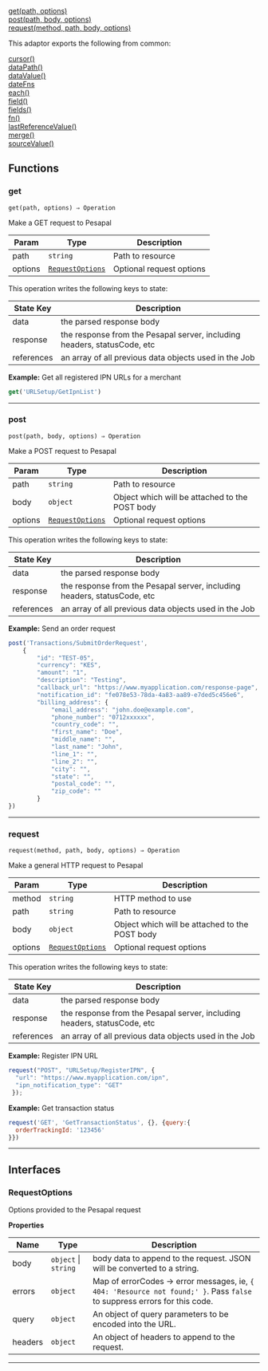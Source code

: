 <dl>
<dt>
    <a href="#get">get(path, options)</a></dt>
<dt>
    <a href="#post">post(path, body, options)</a></dt>
<dt>
    <a href="#request">request(method, path, body, options)</a></dt>
</dl>


This adaptor exports the following from common:
<dl>
<dt>
    <a href="/adaptors/packages/common-docs#cursor">cursor()</a>
</dt>
<dt>
    <a href="/adaptors/packages/common-docs#datapath">dataPath()</a>
</dt>
<dt>
    <a href="/adaptors/packages/common-docs#datavalue">dataValue()</a>
</dt>
<dt>
    <a href="/adaptors/packages/common-docs#datefns">dateFns</a>
</dt>
<dt>
    <a href="/adaptors/packages/common-docs#each">each()</a>
</dt>
<dt>
    <a href="/adaptors/packages/common-docs#field">field()</a>
</dt>
<dt>
    <a href="/adaptors/packages/common-docs#fields">fields()</a>
</dt>
<dt>
    <a href="/adaptors/packages/common-docs#fn">fn()</a>
</dt>
<dt>
    <a href="/adaptors/packages/common-docs#lastreferencevalue">lastReferenceValue()</a>
</dt>
<dt>
    <a href="/adaptors/packages/common-docs#merge">merge()</a>
</dt>
<dt>
    <a href="/adaptors/packages/common-docs#sourcevalue">sourceValue()</a>
</dt></dl>

## Functions
### get

<p><code>get(path, options) ⇒ Operation</code></p>

Make a GET request to Pesapal


| Param | Type | Description |
| --- | --- | --- |
| path | <code>string</code> | Path to resource |
| options | [<code>RequestOptions</code>](#requestoptions) | Optional request options |

This operation writes the following keys to state:

| State Key | Description |
| --- | --- |
| data | the parsed response body |
| response | the response from the Pesapal server, including headers, statusCode, etc |
| references | an array of all previous data objects used in the Job |
**Example:** Get all registered IPN URLs for a merchant
```js
get('URLSetup/GetIpnList')
```

* * *

### post

<p><code>post(path, body, options) ⇒ Operation</code></p>

Make a POST request to Pesapal


| Param | Type | Description |
| --- | --- | --- |
| path | <code>string</code> | Path to resource |
| body | <code>object</code> | Object which will be attached to the POST body |
| options | [<code>RequestOptions</code>](#requestoptions) | Optional request options |

This operation writes the following keys to state:

| State Key | Description |
| --- | --- |
| data | the parsed response body |
| response | the response from the Pesapal server, including headers, statusCode, etc |
| references | an array of all previous data objects used in the Job |
**Example:** Send an order request 
```js
post('Transactions/SubmitOrderRequest', 
    {
        "id": "TEST-05",
        "currency": "KES",
        "amount": "1",
        "description": "Testing",
        "callback_url": "https://www.myapplication.com/response-page",
        "notification_id": "fe078e53-78da-4a83-aa89-e7ded5c456e6",
        "billing_address": {
            "email_address": "john.doe@example.com",
            "phone_number": "0712xxxxxx",
            "country_code": "",
            "first_name": "Doe",
            "middle_name": "",
            "last_name": "John",
            "line_1": "",
            "line_2": "",
            "city": "",
            "state": "",
            "postal_code": "",
            "zip_code": ""
        }
})
```

* * *

### request

<p><code>request(method, path, body, options) ⇒ Operation</code></p>

Make a general HTTP request to Pesapal


| Param | Type | Description |
| --- | --- | --- |
| method | <code>string</code> | HTTP method to use |
| path | <code>string</code> | Path to resource |
| body | <code>object</code> | Object which will be attached to the POST body |
| options | [<code>RequestOptions</code>](#requestoptions) | Optional request options |

This operation writes the following keys to state:

| State Key | Description |
| --- | --- |
| data | the parsed response body |
| response | the response from the Pesapal server, including headers, statusCode, etc |
| references | an array of all previous data objects used in the Job |
**Example:** Register IPN URL
```js
request("POST", "URLSetup/RegisterIPN", {
  "url": "https://www.myapplication.com/ipn",
  "ipn_notification_type": "GET"
 });
```
**Example:** Get transaction status
```js
request('GET', 'GetTransactionStatus', {}, {query:{
  orderTrackingId: '123456'
}})
```

* * *


##  Interfaces

### RequestOptions

Options provided to the Pesapal request

**Properties**

| Name | Type | Description |
| --- | --- | --- |
| body | <code>object</code> \| <code>string</code> | body data to append to the request. JSON will be converted to a string. |
| errors | <code>object</code> | Map of errorCodes -> error messages, ie, `{ 404: 'Resource not found;' }`. Pass `false` to suppress errors for this code. |
| query | <code>object</code> | An object of query parameters to be encoded into the URL. |
| headers | <code>object</code> | An object of headers to append to the request. |


* * *

